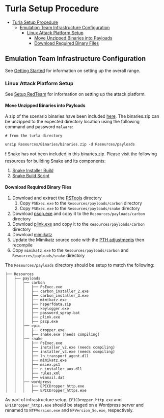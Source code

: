 # Turla Setup Procedure

- [Turla Setup Procedure](#turla-setup-procedure)
  - [Emulation Team Infrastructure Configuration](#emulation-team-infrastructure-configuration)
    - [Linux Attack Platform Setup](#linux-attack-platform-setup)
      - [Move Unzipped Binaries into Payloads](#move-unzipped-binaries-into-payloads)
      - [Download Required Binary Files](#download-required-binary-files)

## Emulation Team Infrastructure Configuration

See [Getting Started](GettingStarted.md) for information on setting up the overall range.

### Linux Attack Platform Setup

See [Setup RedTeam](Setup-RedTeam.md) for information on setting up the attack platform.

#### Move Unzipped Binaries into Payloads

A zip of the scenario binaries have been included [here](../Binaries/). The
binaries.zip can be unzipped to the expected directory location using the
following command and password `malware`:

```shell
# from the turla directory

unzip Resources/Binaries/binaries.zip -d Resources/payloads
```

:exclamation: Snake has not been included in this binaries.zip. Please visit the following
resources for building Snake and its components:

1. [Snake Installer Build](../Snake/SnakeInstaller/README.md#build)
1. [Snake Build Script](../Snake/buildall.ps1)

#### Download Required Binary Files

1. Download and extract the [PSTools](https://learn.microsoft.com/en-us/sysinternals/downloads/pstools) directory
    1. Copy `PSExec.exe` to the `Resources/payloads/carbon` directory
    1. Copy `PSExec.exe` to the `Resources/payloads/snake` directory
1. Download [pscp.exe](https://the.earth.li/~sgtatham/putty/latest/w64/pscp.exe) and copy it to the `Resources/payloads/carbon` directory
1. Download [plink.exe](https://the.earth.li/~sgtatham/putty/latest/w64/plink.exe) and copy it to the `Resources/payloads/carbon` directory
1. Download [mimikatz](https://github.com/gentilkiwi/mimikatz/)
1. Update the Mimikatz source code with the [PTH adjustments](../Mimikatz/README.md#adjustments-made-to-mimikatz-pth-function) then recompile
1. Copy `mimikatz.exe` to the `Resources/payloads/carbon` and `Resources/payloads/snake` directory

The `Resources/payloads` directory should be setup to match the following:

```text
├── Resources
│   ├── payloads
│   │   ├── carbon
│   │   │   ├── PsExec.exe
│   │   │   ├── carbon_installer_2.exe
│   │   │   ├── carbon_installer_3.exe
│   │   │   ├── mimikatz.exe
│   │   │   ├── hsperfdata.zip
│   │   │   ├── keylogger.exe
│   │   │   ├── password_spray.bat
│   │   │   ├── plink.exe
│   │   │   ├── pscp.exe
│   │   ├── epic
│   │   │   ├── dropper.exe
│   │   │   ├── snake.exe (needs compiling)
│   │   ├── snake
│   │   │   ├── PsExec.exe
│   │   │   ├── installer_v2.exe (needs compiling)
│   │   │   ├── installer_v3.exe (needs compiling)
│   │   │   ├── ln_transport_agent.dll
│   │   │   ├── mimikatz.exe
│   │   │   ├── msiex.ps1
│   │   │   ├── n_installer_aux.dll
│   │   │   ├── rules.xml
│   │   │   ├── winmail.dat
│   │   ├── wordpress
│   │   │   ├── EPICDropper_http.exe
│   │   │   ├── EPICDropper_https.exe
```

As part of infrastructure setup, `EPICDropper_http.exe` and
`EPICDropper_https.exe` should be staged on a Wordpress server and renamed to
`NTFVersion.exe` and `NFVersion_5e.exe`, respectively.
